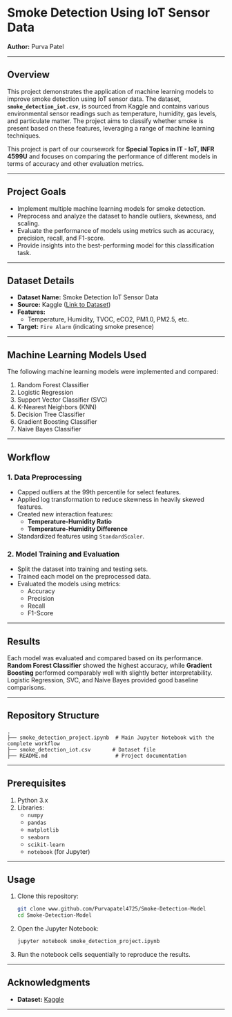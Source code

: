 # Smoke Detection Using IoT Sensor Data
  
**Author:** Purva Patel

---

## Overview

This project demonstrates the application of machine learning models to improve smoke detection using IoT sensor data. The dataset, **`smoke_detection_iot.csv`**, is sourced from Kaggle and contains various environmental sensor readings such as temperature, humidity, gas levels, and particulate matter. The project aims to classify whether smoke is present based on these features, leveraging a range of machine learning techniques.

This project is part of our coursework for **Special Topics in IT - IoT, INFR 4599U** and focuses on comparing the performance of different models in terms of accuracy and other evaluation metrics.

---

## Project Goals

- Implement multiple machine learning models for smoke detection.
- Preprocess and analyze the dataset to handle outliers, skewness, and scaling.
- Evaluate the performance of models using metrics such as accuracy, precision, recall, and F1-score.
- Provide insights into the best-performing model for this classification task.

---

## Dataset Details

- **Dataset Name:** Smoke Detection IoT Sensor Data
- **Source:** Kaggle ([Link to Dataset](https://www.kaggle.com/datasets/deepcontractor/smoke-detection-dataset/data))
- **Features:** 
  - Temperature, Humidity, TVOC, eCO2, PM1.0, PM2.5, etc.
- **Target:** `Fire Alarm` (indicating smoke presence)

---

## Machine Learning Models Used

The following machine learning models were implemented and compared:

1. Random Forest Classifier
2. Logistic Regression
3. Support Vector Classifier (SVC)
4. K-Nearest Neighbors (KNN)
5. Decision Tree Classifier
6. Gradient Boosting Classifier
7. Naive Bayes Classifier

---

## Workflow

### 1. Data Preprocessing
- Capped outliers at the 99th percentile for select features.
- Applied log transformation to reduce skewness in heavily skewed features.
- Created new interaction features: 
  - **Temperature-Humidity Ratio**
  - **Temperature-Humidity Difference**
- Standardized features using `StandardScaler`.

### 2. Model Training and Evaluation
- Split the dataset into training and testing sets.
- Trained each model on the preprocessed data.
- Evaluated the models using metrics:
  - Accuracy
  - Precision
  - Recall
  - F1-Score

---

## Results

Each model was evaluated and compared based on its performance. **Random Forest Classifier** showed the highest accuracy, while **Gradient Boosting** performed comparably well with slightly better interpretability. Logistic Regression, SVC, and Naive Bayes provided good baseline comparisons.

---

## Repository Structure

```
.
├── smoke_detection_project.ipynb  # Main Jupyter Notebook with the complete workflow
├── smoke_detection_iot.csv       # Dataset file
├── README.md                      # Project documentation
```

---

## Prerequisites

1. Python 3.x
2. Libraries:
   - `numpy`
   - `pandas`
   - `matplotlib`
   - `seaborn`
   - `scikit-learn`
   - `notebook` (for Jupyter)

---

## Usage

1. Clone this repository:
   
   ```bash
   git clone www.github.com/Purvapatel4725/Smoke-Detection-Model
   cd Smoke-Detection-Model
   ```
2. Open the Jupyter Notebook:
   
   ```bash
   jupyter notebook smoke_detection_project.ipynb
   ```
3. Run the notebook cells sequentially to reproduce the results.

---

## Acknowledgments

- **Dataset:** [Kaggle](https://www.kaggle.com/datasets/deepcontractor/smoke-detection-dataset/data)  
  

---
